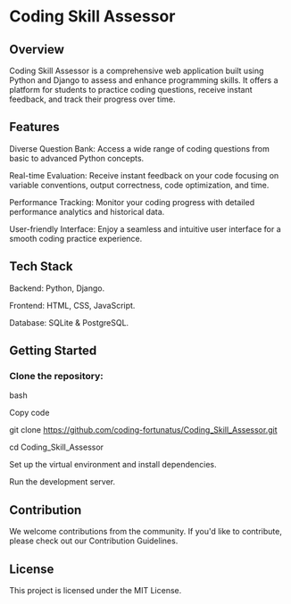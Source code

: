 # Coding Skill Assessor

## Overview
Coding Skill Assessor is a comprehensive web application built using Python and Django to assess and enhance programming skills. It offers a platform for students to practice coding questions, receive instant feedback, and track their progress over time.

## Features
Diverse Question Bank: Access a wide range of coding questions from basic to advanced Python concepts.

Real-time Evaluation: Receive instant feedback on your code focusing on variable conventions, output correctness, code optimization, and time.

Performance Tracking: Monitor your coding progress with detailed performance analytics and historical data.

User-friendly Interface: Enjoy a seamless and intuitive user interface for a smooth coding practice experience.

## Tech Stack
Backend: Python, Django.

Frontend: HTML, CSS, JavaScript.

Database: SQLite & PostgreSQL.


## Getting Started
### Clone the repository:

bash

Copy code

git clone https://github.com/coding-fortunatus/Coding_Skill_Assessor.git

cd Coding_Skill_Assessor

Set up the virtual environment and install dependencies.

Run the development server.


## Contribution
We welcome contributions from the community. If you'd like to contribute, please check out our Contribution Guidelines.

## License
This project is licensed under the MIT License.
